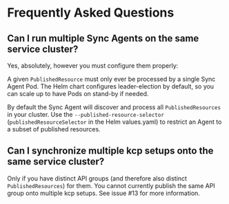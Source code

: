 # Frequently Asked Questions

## Can I run multiple Sync Agents on the same service cluster?

Yes, absolutely, however you must configure them properly:

A given `PublishedResource` must only ever be processed by a single Sync Agent Pod. The Helm chart
configures leader-election by default, so you can scale up to have Pods on stand-by if needed.

By default the Sync Agent will discover and process all `PublishedResources` in your cluster. Use
the `--published-resource-selector` (`publishedResourceSelector` in the Helm values.yaml) to
restrict an Agent to a subset of published resources.

## Can I synchronize multiple kcp setups onto the same service cluster?

Only if you have distinct API groups (and therefore also distinct `PublishedResources`) for them.
You cannot currently publish the same API group onto multiple kcp setups. See issue #13 for more
information.
